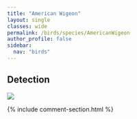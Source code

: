 ```yaml
---
title: "American Wigeon"
layout: single
classes: wide
permalink: /birds/species/AmericanWigeon
author_profile: false
sidebar:
  nav: "birds"
---
```


<h2>Detection</h2>

<a href="https://beallen.github.io/DevelopmentWebsite/assets/images/birds/AmericanWigeon/det.jpg">
<img src="https://beallen.github.io/DevelopmentWebsite/assets/images/birds/AmericanWigeon/det.jpg">
</a>

{% include comment-section.html %}
